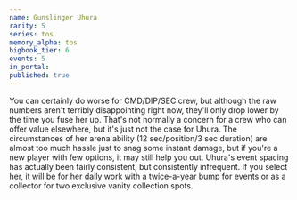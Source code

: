 ```yaml
---
name: Gunslinger Uhura
rarity: 5
series: tos
memory_alpha: tos
bigbook_tier: 6
events: 5
in_portal:
published: true
---
```


You can certainly do worse for CMD/DIP/SEC crew, but although the raw numbers aren't terribly disappointing right now, they'll only drop lower by the time you fuse her up. That's not normally a concern for a crew who can offer value elsewhere, but it's just not the case for Uhura. The circumstances of her arena ability (12 sec/position/3 sec duration) are almost too much hassle just to snag some instant damage, but if you're a new player with few options, it may still help you out. Uhura's event spacing has actually been fairly consistent, but consistently infrequent. If you select her, it will be for her daily work with a twice-a-year bump for events or as a collector for two exclusive vanity collection spots.
